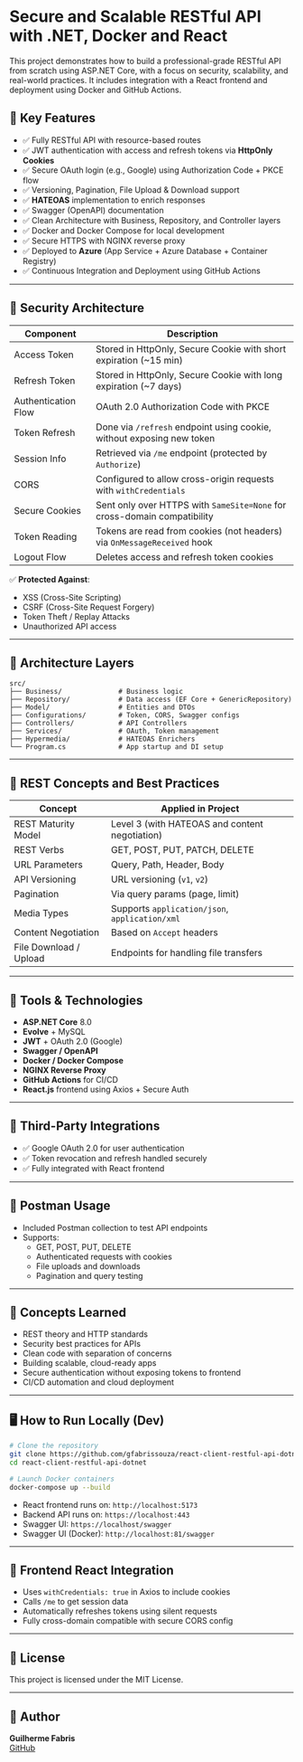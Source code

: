 # Secure and Scalable RESTful API with .NET, Docker and React

This project demonstrates how to build a professional-grade RESTful API from scratch using ASP.NET Core, with a focus on security, scalability, and real-world practices. It includes integration with a React frontend and deployment using Docker and GitHub Actions.

## 📌 Key Features

- ✅ Fully RESTful API with resource-based routes
- ✅ JWT authentication with access and refresh tokens via **HttpOnly Cookies**
- ✅ Secure OAuth login (e.g., Google) using Authorization Code + PKCE flow
- ✅ Versioning, Pagination, File Upload & Download support
- ✅ **HATEOAS** implementation to enrich responses
- ✅ Swagger (OpenAPI) documentation
- ✅ Clean Architecture with Business, Repository, and Controller layers
- ✅ Docker and Docker Compose for local development
- ✅ Secure HTTPS with NGINX reverse proxy
- ✅ Deployed to **Azure** (App Service + Azure Database + Container Registry)
- ✅ Continuous Integration and Deployment using GitHub Actions

---

## 🔐 Security Architecture

| Component                  | Description                                                                 |
|---------------------------|-----------------------------------------------------------------------------|
| Access Token              | Stored in HttpOnly, Secure Cookie with short expiration (~15 min)          |
| Refresh Token             | Stored in HttpOnly, Secure Cookie with long expiration (~7 days)           |
| Authentication Flow       | OAuth 2.0 Authorization Code with PKCE                                     |
| Token Refresh             | Done via `/refresh` endpoint using cookie, without exposing new token      |
| Session Info              | Retrieved via `/me` endpoint (protected by `Authorize`)                    |
| CORS                      | Configured to allow cross-origin requests with `withCredentials`           |
| Secure Cookies            | Sent only over HTTPS with `SameSite=None` for cross-domain compatibility   |
| Token Reading             | Tokens are read from cookies (not headers) via `OnMessageReceived` hook    |
| Logout Flow               | Deletes access and refresh token cookies                                   |

✅ **Protected Against**:
- XSS (Cross-Site Scripting)
- CSRF (Cross-Site Request Forgery)
- Token Theft / Replay Attacks
- Unauthorized API access

---

## 🧱 Architecture Layers

```
src/
├── Business/              # Business logic
├── Repository/            # Data access (EF Core + GenericRepository)
├── Model/                 # Entities and DTOs
├── Configurations/        # Token, CORS, Swagger configs
├── Controllers/           # API Controllers
├── Services/              # OAuth, Token management
├── Hypermedia/            # HATEOAS Enrichers
└── Program.cs             # App startup and DI setup
```

---

## 🧪 REST Concepts and Best Practices

| Concept                     | Applied in Project                             |
|----------------------------|-------------------------------------------------|
| REST Maturity Model        | Level 3 (with HATEOAS and content negotiation)  |
| REST Verbs                 | GET, POST, PUT, PATCH, DELETE                   |
| URL Parameters             | Query, Path, Header, Body                       |
| API Versioning             | URL versioning (`v1`, `v2`)                     |
| Pagination                 | Via query params (page, limit)                 |
| Media Types                | Supports `application/json`, `application/xml` |
| Content Negotiation        | Based on `Accept` headers                      |
| File Download / Upload     | Endpoints for handling file transfers          |

---

## 🧰 Tools & Technologies

- **ASP.NET Core** 8.0
- **Evolve** + MySQL
- **JWT** + OAuth 2.0 (Google)
- **Swagger / OpenAPI**
- **Docker / Docker Compose**
- **NGINX Reverse Proxy**
- **GitHub Actions** for CI/CD
- **React.js** frontend using Axios + Secure Auth

---

## 🔗 Third-Party Integrations

- ✅ Google OAuth 2.0 for user authentication
- ✅ Token revocation and refresh handled securely
- ✅ Fully integrated with React frontend

---

## 🧪 Postman Usage

- Included Postman collection to test API endpoints
- Supports:
  - GET, POST, PUT, DELETE
  - Authenticated requests with cookies
  - File uploads and downloads
  - Pagination and query testing

---

## 🧠 Concepts Learned

- REST theory and HTTP standards
- Security best practices for APIs
- Clean code with separation of concerns
- Building scalable, cloud-ready apps
- Secure authentication without exposing tokens to frontend
- CI/CD automation and cloud deployment

---

## 🖥️ How to Run Locally (Dev)

```bash
# Clone the repository
git clone https://github.com/gfabrissouza/react-client-restful-api-dotnet
cd react-client-restful-api-dotnet

# Launch Docker containers
docker-compose up --build
```

- React frontend runs on: `http://localhost:5173`
- Backend API runs on: `https://localhost:443`
- Swagger UI: `https://localhost/swagger`
- Swagger UI (Docker): `http://localhost:81/swagger`
---

## 🧩 Frontend React Integration

- Uses `withCredentials: true` in Axios to include cookies
- Calls `/me` to get session data
- Automatically refreshes tokens using silent requests
- Fully cross-domain compatible with secure CORS config

---

## 📝 License

This project is licensed under the MIT License.

---

## 👤 Author

**Guilherme Fabris**  
[GitHub](https://github.com/gfabrissouza)
